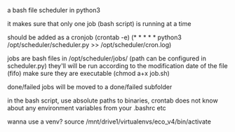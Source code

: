 a bash file scheduler in python3

it makes sure that only one job (bash script) is running at a time

should be added as a cronjob (crontab -e)
(* * * * * python3 /opt/scheduler/scheduler.py >> /opt/scheduler/cron.log)

jobs are bash files in /opt/scheduler/jobs/ (path can be configured in scheduler.py)
they'll will be run according to the modification date of the file (fifo)
make sure they are executable (chmod a+x job.sh)

done/failed jobs will be moved to a done/failed subfolder

in the bash script, use absolute paths to binaries, crontab
does not know about any environment variables from your .bashrc etc

wanna use a venv?
source /mnt/drive1/virtualenvs/eco_v4/bin/activate

